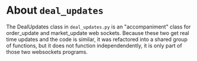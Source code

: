 # About `deal_updates`

The DealUpdates class in `deal_updates.py` is an "accompaniment" class for order_update and market_update web sockets. Because these two get real time updates and the code is similar, it was refactored into a shared group of functions, but it does not function independendently, it is only part of those two websockets programs.
